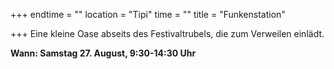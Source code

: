 +++
endtime = ""
location = "Tipi"
time = ""
title = "Funkenstation"

+++
Eine kleine Oase abseits des Festivaltrubels, die zum Verweilen einlädt.

**Wann: Samstag 27. August, 9:30-14:30 Uhr**